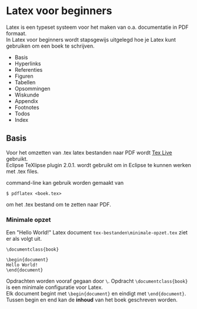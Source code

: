 # Latex voor beginners

Latex is een typeset systeem voor het maken van o.a. documentatie in PDF formaat.  
In Latex voor beginners wordt stapsgewijs uitgelegd hoe je Latex kunt gebruiken om een boek te schrijven.    

* Basis
* Hyperlinks
* Referenties
* Figuren
* Tabellen
* Opsommingen
* Wiskunde
* Appendix
* Footnotes
* Todos
* Index

## Basis

Voor het omzetten van .tex latex bestanden naar PDF wordt [Tex Live](https://www.tug.org/texlive/) gebruikt.  
Eclipse TeXlipse plugin 2.0.1. wordt gebruikt om in Eclipse te kunnen werken met .tex files.    

command-line kan gebruik worden gemaakt van 

	$ pdflatex <boek.tex>
	
om het .tex bestand om te zetten naar PDF.  

### Minimale opzet

Een "Hello World!" Latex document `tex-bestanden\minimale-opzet.tex` ziet er als volgt uit.  

	\documentclass{book}
	
	\begin{document}
	Hello World!
	\end{document}

Opdrachten worden vooraf gegaan door `\`. Opdracht `\documentclass{book}` is een minimale configuratie voor Latex.  
Elk document begint met `\begin{document}` en eindigt met `\end{document}`.
Tussen begin en end kan de **inhoud** van het boek geschreven worden.  


